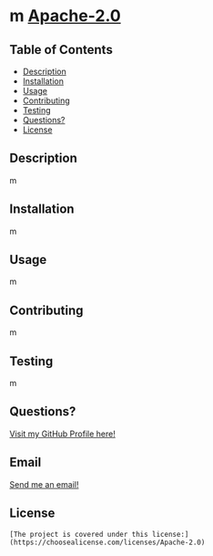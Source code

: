 # m [Apache-2.0](https://img.shields.io/badge/Apache-2.0-blue.svg)

## Table of Contents
* [Description](#description)
* [Installation](#installation)
* [Usage](#usage)
* [Contributing](#contributing)
* [Testing](#testing)
* [Questions?](#questions?)
* [License](#license)

## Description
m

## Installation
m

## Usage
m

## Contributing
m

## Testing
m

## Questions?
[Visit my GitHub Profile here!](https://github.com/m)

## Email
[Send me an email!](mailto:m)

## License
    [The project is covered under this license:]
    (https://choosealicense.com/licenses/Apache-2.0)
    

